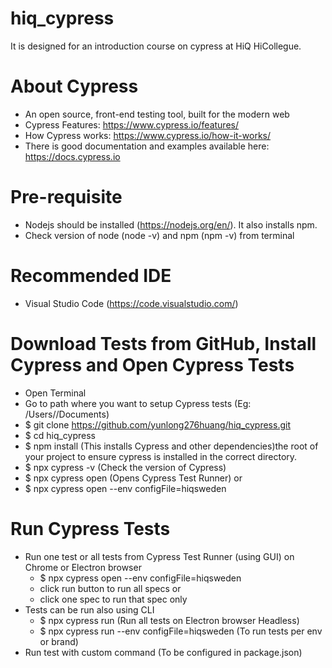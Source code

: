 # hiq_cypress #
It is designed for an introduction course on cypress at HiQ HiCollegue.

# About Cypress #
* An open source, front-end testing tool, built for the modern web
* Cypress Features: https://www.cypress.io/features/
* How Cypress works: https://www.cypress.io/how-it-works/ 
* There is good documentation and examples available here: https://docs.cypress.io

# Pre-requisite #
* Nodejs should be installed (https://nodejs.org/en/). It also installs npm.
* Check version of node (node -v) and npm (npm -v) from terminal

# Recommended IDE #
* Visual Studio Code (https://code.visualstudio.com/)

# Download Tests from GitHub, Install Cypress and Open Cypress Tests #
* Open Terminal
* Go to path where you want to setup Cypress tests (Eg: /Users/<user>/Documents)
* $ git clone https://github.com/yunlong276huang/hiq_cypress.git
* $ cd hiq_cypress
* $ npm install (This installs Cypress and other dependencies)the root of your project to ensure cypress is installed in the correct directory.
* $ npx cypress -v (Check the version of Cypress)
* $ npx cypress open  (Opens Cypress Test Runner) or
* $ npx cypress open --env configFile=hiqsweden

# Run Cypress Tests #
* Run one test or all tests from Cypress Test Runner (using GUI) on Chrome or Electron browser
    * $ npx cypress open --env configFile=hiqsweden
    * click run button to run all specs or
    * click one spec to run that spec only
* Tests can be run also using CLI
    * $ npx cypress run (Run all tests on Electron browser Headless)
    * $ npx cypress run --env configFile=hiqsweden (To run tests per env or brand)
* Run test with custom command (To be configured in package.json)
